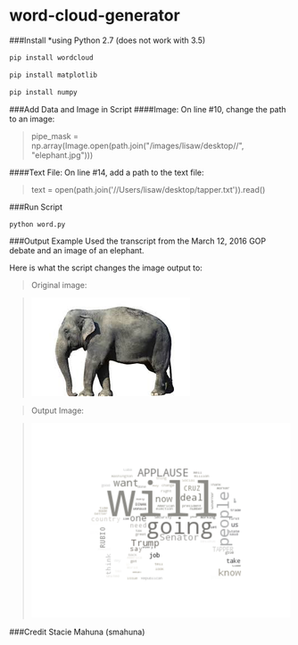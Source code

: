 # word-cloud-generator

###Install
*using Python 2.7 (does not work with 3.5)

```python
pip install wordcloud
```
```python
pip install matplotlib
```
```python
pip install numpy
```

###Add Data and Image in Script
####Image:
On line #10, change the path to an image:
>pipe_mask = np.array(Image.open(path.join("/images/lisaw/desktop//", "elephant.jpg")))

####Text File:
On line #14, add a path to the text file:
>text = open(path.join('//Users/lisaw/desktop/tapper.txt')).read()

###Run Script
```python
python word.py
```

###Output Example
Used the transcript from the March 12, 2016 GOP debate and an image of an elephant.

Here is what the script changes the image output to:

>Original image:

>![original image](/images/elephant.jpg "pre-script")

>Output Image:

>![image output](/images/figure_1.png "post-script")

###Credit
Stacie Mahuna (smahuna)
